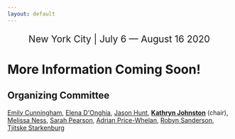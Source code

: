 ```yaml
---
layout: default
---
```


<p style="text-align: center; font-size: 150%;">New York City  |  July 6 — August 16 2020</p>

# More Information Coming Soon!


## Organizing Committee

<a href="https://www.simonsfoundation.org/team/emily-cunningham/">Emily Cunningham</a>,
<a href="https://www.elenadonghia.com/">Elena D'Onghia</a>,
<a href="https://www.simonsfoundation.org/team/jason-hunt/">Jason Hunt</a>,
<a style="font-weight: bold;" href="http://user.astro.columbia.edu/~kvj/">Kathryn Johnston</a> (chair),
<a href="http://user.astro.columbia.edu/~mkness/Home.html">Melissa Ness</a>,
<a href="http://drsarahpearson.com/">Sarah Pearson</a>,
<a href="http://adrian.pw">Adrian Price-Whelan</a>,
<a href="https://www.physics.upenn.edu/index.php/people/standing-faculty/robyn-sanderson">Robyn Sanderson</a>,
<a href="https://www.simonsfoundation.org/team/tjitske-starkenburg/">Tjitske Starkenburg</a>
